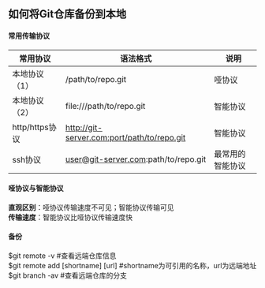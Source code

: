 ##  如何将Git仓库备份到本地

#### 常用传输协议

常用协议 | 语法格式 | 说明
-|-|-
本地协议（1）|/path/to/repo.git|哑协议
本地协议（2）|file:///path/to/repo.git|智能协议
http/https协议|http://git-server.com:port/path/to/repo.git|智能协议
ssh协议|user@git-server.com:path/to/repo.git|最常用的智能协议

#### 哑协议与智能协议

**直观区别**：哑协议传输速度不可见；智能协议传输可见  
**传输速度**：智能协议比哑协议传输速度快


#### 备份

$git remote -v #查看远端仓库信息  
$git remote add [shortname] [url]  #shortname为可引用的名称，url为远端地址  
$git branch -av #查看远端仓库的分支
